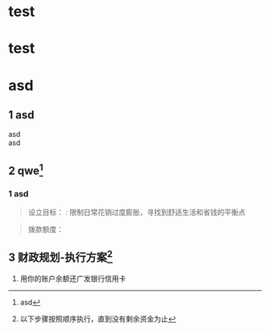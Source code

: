 # test



# test

# asd


## 1 asd
<p>asd<br>asd<p>

## 2 qwe[^1]
[^1]: asd

### 1 asd
> 设立目标：
> : 限制日常花销过度膨胀，寻找到舒适生活和省钱的平衡点

> 拨款额度：
## 3 财政规划-执行方案[^2]
[^2]: 以下步骤按照顺序执行，直到没有剩余资金为止
1. 用你的账户余额还广发银行信用卡

